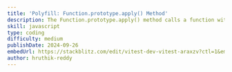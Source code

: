 ```yaml
---
title: 'Polyfill: Function.prototype.apply() Method'
description: The Function.prototype.apply() method calls a function with a given this value and arguments provided as an array.
skill: javascript
type: coding
difficulty: medium
publishDate: 2024-09-26
embedUrl: https://stackblitz.com/edit/vitest-dev-vitest-araxzv?ctl=1&embed=1&file=src%2Findex.js&theme=dark
author: hruthik-reddy
---
```


